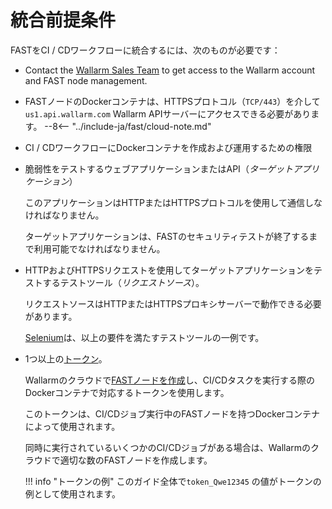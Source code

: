 [link-wl-portal-us]:        https://us1.my.wallarm.com
[link-wl-portal-eu]:        https://my.wallarm.com    
[link-selenium]:            https://www.seleniumhq.org/

[doc-create-node]:          ../operations/create-node.md
[doc-about-token]:          ../operations/internals.md#token
[doc-integration-overview]: integration-overview.md


#   統合前提条件

FASTをCI / CDワークフローに統合するには、次のものが必要です：

* Contact the [Wallarm Sales Team](mailto:sales@wallarm.com) to get access to the Wallarm account and FAST node management.
* FASTノードのDockerコンテナは、HTTPSプロトコル（`TCP/443`）を介して`us1.api.wallarm.com` Wallarm APIサーバーにアクセスできる必要があります。
--8<-- "../include-ja/fast/cloud-note.md"

 * CI / CDワークフローにDockerコンテナを作成および運用するための権限
    
* 脆弱性をテストするウェブアプリケーションまたはAPI（*ターゲットアプリケーション*）
    
    このアプリケーションはHTTPまたはHTTPSプロトコルを使用して通信しなければなりません。
    
    ターゲットアプリケーションは、FASTのセキュリティテストが終了するまで利用可能でなければなりません。
    
* HTTPおよびHTTPSリクエストを使用してターゲットアプリケーションをテストするテストツール（*リクエストソース*）。
    
    リクエストソースはHTTPまたはHTTPSプロキシサーバーで動作できる必要があります。
    
    [Selenium][link-selenium]は、以上の要件を満たすテストツールの一例です。
    
* 1つ以上の[トークン][doc-about-token]。
    <p id="anchor-token"></p>

    Wallarmのクラウドで[FASTノードを作成][doc-create-node]し、CI/CDタスクを実行する際のDockerコンテナで対応するトークンを使用します。
    
    このトークンは、CI/CDジョブ実行中のFASTノードを持つDockerコンテナによって使用されます。

    同時に実行されているいくつかのCI/CDジョブがある場合は、Wallarmのクラウドで適切な数のFASTノードを作成します。

    !!! info "トークンの例"
        このガイド全体で`token_Qwe12345` の値がトークンの例として使用されます。